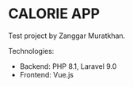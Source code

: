 # CALORIE APP

Test project by Zanggar Muratkhan.

Technologies:
- Backend: PHP 8.1, Laravel 9.0
- Frontend: Vue.js
